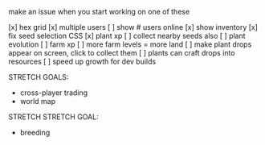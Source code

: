 make an issue when you start working on one of these

[x] hex grid
[x] multiple users
[ ] show # users online
[x] show inventory
[x] fix seed selection CSS
[x] plant xp
[ ] collect nearby seeds also
[ ] plant evolution
[ ] farm xp
[ ] more farm levels = more land
[ ] make plant drops appear on screen, click to collect them
[ ] plants can craft drops into resources
[ ] speed up growth for dev builds


STRETCH GOALS:
- cross-player trading
- world map

STRETCH STRETCH GOAL:
- breeding
